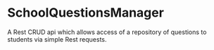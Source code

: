 # SchoolQuestionsManager
A Rest CRUD api which allows access of a repository of questions to students via simple Rest requests.
